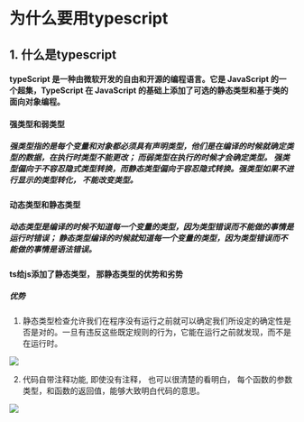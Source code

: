 # 为什么要用typescript

## 1. 什么是typescript
####  typeScript 是一种由微软开发的自由和开源的编程语言。它是 JavaScript 的一个超集，TypeScript 在 JavaScript 的基础上添加了可选的静态类型和基于类的面向对象编程。


#### 强类型和弱类型

#####  强类型指的是每个变量和对象都必须具有声明类型，他们是在编译的时候就确定类型的数据，在执行时类型不能更改； 而弱类型在执行的时候才会确定类型。 强类型偏向于不容忍隐式类型转换，而静态类型偏向于容忍隐式转换。强类型如果不进行显示的类型转化， 不能改变类型。



#### 动态类型和静态类型

#####  动态类型是编译的时候不知道每一个变量的类型，因为类型错误而不能做的事情是运行时错误；  静态类型编译的时候就知道每一个变量的类型，因为类型错误而不能做的事情是语法错误。



#### ts给js添加了静态类型， 那静态类型的优势和劣势
##### 优势
1. 静态类型检查允许我们在程序没有运行之前就可以确定我们所设定的确定性是否是对的。一旦有违反这些既定规则的行为，它能在运行之前就发现，而不是在运行时。

![](https://user-images.githubusercontent.com/15681693/48350355-dca9eb00-e6c1-11e8-85b3-15db7989a9f9.png)

2. 代码自带注释功能, 即使没有注释， 也可以很清楚的看明白， 每个函数的参数类型，和函数的返回值，能够大致明白代码的意思。

![](https://user-images.githubusercontent.com/15681693/48388155-54fcc480-e733-11e8-99b5-a0f56bd1516b.png)